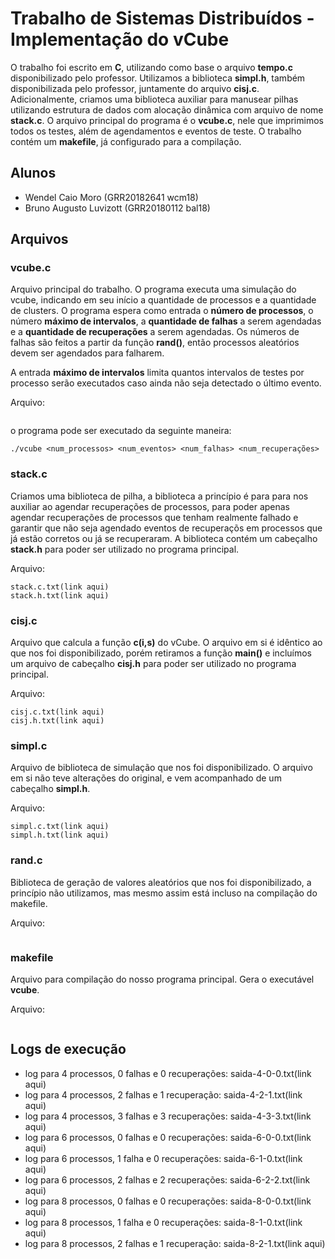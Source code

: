 # Trabalho de Sistemas Distribuídos - Implementação do vCube

O trabalho foi escrito em **C**, utilizando como base o arquivo **tempo.c** disponibilizado pelo professor. Utilizamos a biblioteca **simpl.h**, também disponibilizada pelo professor, juntamente do arquivo **cisj.c**. Adicionalmente, criamos uma biblioteca auxiliar para manusear pilhas utilizando estrutura de dados com alocação dinâmica com arquivo de nome **stack.c**. O arquivo principal do programa é o **vcube.c**, nele que imprimimos todos os testes, além de agendamentos e eventos de teste. O trabalho contém um **makefile**, já configurado para a compilação.

## Alunos

* Wendel Caio Moro (GRR20182641 wcm18)
* Bruno Augusto Luvizott (GRR20180112 bal18)

## Arquivos

### vcube.c

Arquivo principal do trabalho. O programa executa uma simulação do vcube, indicando em seu início a quantidade de processos e a quantidade de clusters. O programa espera como entrada o **número de processos**, o número **máximo de intervalos**, a **quantidade de falhas** a serem agendadas e a **quantidade de recuperações** a serem agendadas. Os números de falhas são feitos a partir da função **rand()**, então processos aleatórios devem ser agendados para falharem.

A entrada **máximo de intervalos** limita quantos intervalos de testes por processo serão executados caso ainda não seja detectado o último evento.

Arquivo:

```vcube.c.txt(link aqui)
```

o programa pode ser executado da seguinte maneira:

```
./vcube <num_processos> <num_eventos> <num_falhas> <num_recuperações>
```

### stack.c

Criamos uma biblioteca de pilha, a biblioteca a princípio é para para nos auxiliar ao agendar recuperações de processos, para poder apenas agendar recuperações de processos que tenham realmente falhado e garantir que não seja agendado eventos de recuperaçõs em processos que já estão corretos ou já se recuperaram. A biblioteca contém um cabeçalho **stack.h** para poder ser utilizado no programa principal.

Arquivo:

```
stack.c.txt(link aqui)
stack.h.txt(link aqui)
```

### cisj.c

Arquivo que calcula a função **c(i,s)** do vCube. O arquivo em si é idêntico ao que nos foi disponibilizado, porém retiramos a função **main()**  e incluímos um arquivo de cabeçalho **cisj.h** para poder ser utilizado no programa principal.

Arquivo:

```
cisj.c.txt(link aqui)
cisj.h.txt(link aqui)
```

### simpl.c

Arquivo de biblioteca de simulação que nos foi disponibilizado. O arquivo em si não teve alterações do original, e vem acompanhado de um cabeçalho **simpl.h**.

Arquivo:

```
simpl.c.txt(link aqui)
simpl.h.txt(link aqui)
```

### rand.c

Biblioteca de geração de valores aleatórios que nos foi disponibilizado, a princípio não utilizamos, mas mesmo assim está incluso na compilação do makefile.

Arquivo:

```rand.c.txt(link aqui)
```

### makefile

Arquivo para compilação do nosso programa principal. Gera o executável **vcube**.

Arquivo:

```makefile.txt(link aqui)
```

## Logs de execução

* log para 4 processos, 0 falhas e 0 recuperações: saida-4-0-0.txt(link aqui)
* log para 4 processos, 2 falhas e 1 recuperação: saida-4-2-1.txt(link aqui)
* log para 4 processos, 3 falhas e 3 recuperações: saida-4-3-3.txt(link aqui)
* log para 6 processos, 0 falhas e 0 recuperações: saida-6-0-0.txt(link aqui)
* log para 6 processos, 1 falha e 0 recuperações: saida-6-1-0.txt(link aqui)
* log para 6 processos, 2 falhas e 2 recuperações: saida-6-2-2.txt(link aqui)
* log para 8 processos, 0 falhas e 0 recuperações: saida-8-0-0.txt(link aqui)
* log para 8 processos, 1 falha e 0 recuperações: saida-8-1-0.txt(link aqui)
* log para 8 processos, 2 falhas e 1 recuperação: saida-8-2-1.txt(link aqui)
